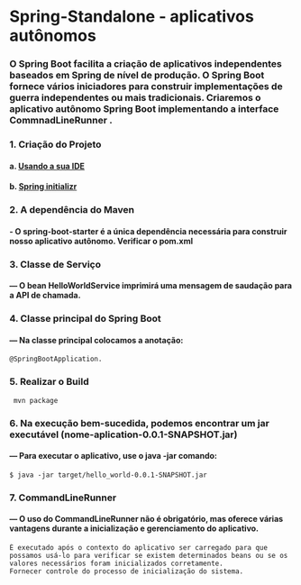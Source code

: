 # Spring-Standalone - aplicativos autônomos
### O Spring Boot facilita a criação de aplicativos independentes baseados em Spring de nível de produção. O Spring Boot fornece vários iniciadores para construir implementações de guerra independentes ou mais tradicionais. Criaremos o aplicativo autônomo Spring Boot implementando  a interface CommnadLineRunner .
### 1. Criação do Projeto
#### a. [Usando a sua IDE](https://www.javadevjournal.com/spring-boot/spring-boot-application-intellij/)
#### b. [Spring initializr](https://start.spring.io/)

### 2. A dependência do Maven
#### - O spring-boot-starter é a única dependência necessária para construir nosso aplicativo autônomo. Verificar o pom.xml

### 3. Classe de Serviço
#### — O bean HelloWorldService imprimirá uma mensagem de saudação para a API de chamada.

### 4. Classe principal do Spring Boot
#### — Na classe principal colocamos a anotação:
````
@SpringBootApplication.
````
### 5. Realizar o Build
````
 mvn package
````
### 6. Na execução bem-sucedida, podemos encontrar um jar executável (nome-aplication-0.0.1-SNAPSHOT.jar)
#### — Para executar o aplicativo, use o  java -jar comando:
````
$ java -jar target/hello_world-0.0.1-SNAPSHOT.jar
````
### 7. CommandLineRunner
#### — O uso do CommandLineRunner não é obrigatório, mas oferece várias vantagens durante a inicialização e gerenciamento do aplicativo.
````
É executado após o contexto do aplicativo ser carregado para que possamos usá-lo para verificar se existem determinados beans ou se os valores necessários foram inicializados corretamente.
Fornecer controle do processo de inicialização do sistema.
````